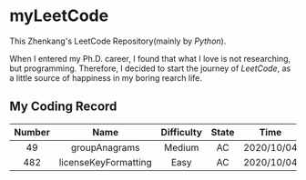 # myLeetCode

This Zhenkang's LeetCode Repository(mainly by _Python_).

When I entered my Ph.D. career, I found that what I love is not researching, but programming.
Therefore, I decided to start the journey of _LeetCode_, as a little source of happiness in my boring rearch life.

## My Coding Record

| Number |         Name         | Difficulty | State |    Time    | Classification |  Mastery   |
| :----: | :------------------: | :--------: | :---: | :--------: | :------------: | :--------: |
|   49   |    groupAnagrams     |   Medium   |  AC   | 2020/10/04 |      Hash      | ■■■■■■□□□□ |
|  482   | licenseKeyFormatting |    Easy    |  AC   | 2020/10/04 |     String     | ■■■■□□□□□□ |
